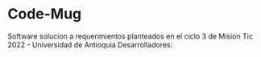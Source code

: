 # Code-Mug

Software solucion a requerimientos planteados en el ciclo 3 de Mision Tic 2022 - Universidad de Antioquia
Desarrolladores:
